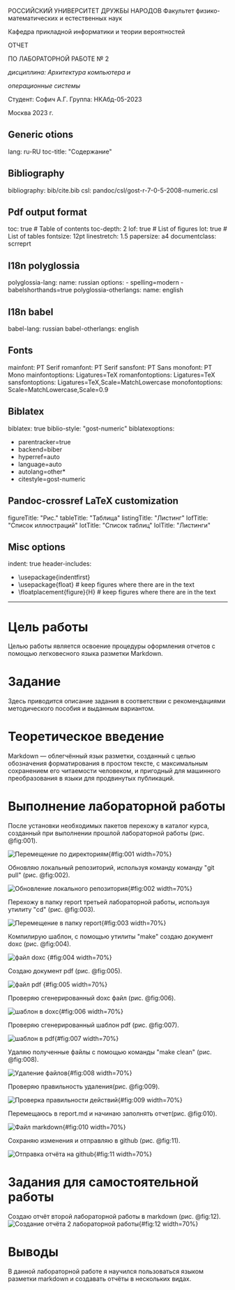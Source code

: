 ﻿РОССИЙСКИЙ УНИВЕРСИТЕТ ДРУЖБЫ НАРОДОВ Факультет физико-математических и естественных наук

Кафедра прикладной информатики и теории вероятностей

ОТЧЕТ

ПО ЛАБОРАТОРНОЙ РАБОТЕ № 2

*дисциплина: Архитектура компьютера и*

*операционные системы*

Студент: Софич А.Г. Группа: НКАбд-05-2023

Москва 2023 г.

## Generic otions
lang: ru-RU
toc-title: "Содержание"

## Bibliography
bibliography: bib/cite.bib
csl: pandoc/csl/gost-r-7-0-5-2008-numeric.csl

## Pdf output format
toc: true # Table of contents
toc-depth: 2
lof: true # List of figures
lot: true # List of tables
fontsize: 12pt
linestretch: 1.5
papersize: a4
documentclass: scrreprt
## I18n polyglossia
polyglossia-lang:
  name: russian
  options:
	- spelling=modern
	- babelshorthands=true
polyglossia-otherlangs:
  name: english
## I18n babel
babel-lang: russian
babel-otherlangs: english
## Fonts
mainfont: PT Serif
romanfont: PT Serif
sansfont: PT Sans
monofont: PT Mono
mainfontoptions: Ligatures=TeX
romanfontoptions: Ligatures=TeX
sansfontoptions: Ligatures=TeX,Scale=MatchLowercase
monofontoptions: Scale=MatchLowercase,Scale=0.9
## Biblatex
biblatex: true
biblio-style: "gost-numeric"
biblatexoptions:
  - parentracker=true
  - backend=biber
  - hyperref=auto
  - language=auto
  - autolang=other*
  - citestyle=gost-numeric
## Pandoc-crossref LaTeX customization
figureTitle: "Рис."
tableTitle: "Таблица"
listingTitle: "Листинг"
lofTitle: "Список иллюстраций"
lotTitle: "Список таблиц"
lolTitle: "Листинги"
## Misc options
indent: true
header-includes:
  - \usepackage{indentfirst}
  - \usepackage{float} # keep figures where there are in the text
  - \floatplacement{figure}{H} # keep figures where there are in the text
---

# Цель работы

Целью работы является освоение процедуры оформления отчетов с помощью легковесного
языка разметки Markdown.

# Задание

Здесь приводится описание задания в соответствии с рекомендациями
методического пособия и выданным вариантом.

#  Теоретическое введение

Markdown — облегчённый язык разметки, созданный с целью обозначения форматирования в простом тексте, с максимальным сохранением его читаемости человеком, и пригодный для машинного преобразования в языки для продвинутых публикаций.

#  Выполнение лабораторной работы

После установки необходимых пакетов перехожу в каталог курса, созданный при выполнении прошлой лабораторной работы  (рис. @fig:001).

![Перемещение по директориям](image/1.png){#fig:001 width=70%}

Обновляю локальный репозиторий, используя команду команду "git pull" (рис. @fig:002).

![Обновление локального репозитория](image/2.png){#fig:002 width=70%}

Перехожу в папку report третьей лабораторной работы, используя утилиту "cd" (рис. @fig:003).

![Перемещение в папку report](image/3.png){#fig:003 width=70%}

Компилирую шаблон, с помощью утилиты "make" создаю документ doxc (рис. @fig:004).

![файл doxc](image/4.png) {#fig:004 width=70%}

Создаю документ pdf (рис. @fig:005).

![файл pdf](image/5.png) {#fig:005 width=70%}

Проверяю сгенерированный doxc файл (рис. @fig:006).

![шаблон в doxc](image/6.png){#fig:006 width=70%}

Проверяю сгенерированный шаблон pdf (рис. @fig:007).

![шаблон в pdf](image/7.png){#fig:007 width=70%}

Удаляю полученные файлы с помощью команды "make clean" (рис. @fig:008).

![Удаление файлов](image/8.png){#fig:008 width=70%}

Проверяю правильность удаления(рис. @fig:009).

![Проверка правильности действий](image/9.png){#fig:009 width=70%}

Перемещаюсь в report.md и начинаю заполнять отчет(рис. @fig:010).

![Файл markdown](image/10.png){#fig:010 width=70%}

Сохраняю изменения и отправляю в github (рис. @fig:11).

![Отправка отчёта на github](image/11.png){#fig:11 width=70%}

#  Задания для самостоятельной работы
 Создаю отчёт второй лабораторной работы в markdown (рис. @fig:12).
 ![Создание отчёта 2 лабораторной работы](image/12.png){#fig:12 width=70%}
# Выводы

В данной лабораторной работе я научился пользоваться  языком разметки markdown и создавать отчёты в нескольких видах.


